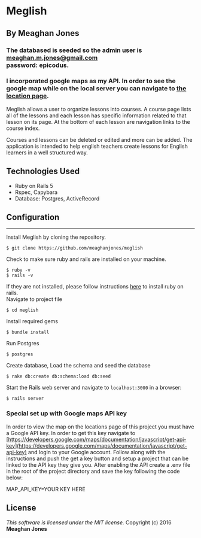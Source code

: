 #  Meglish
## By Meaghan Jones


### The databased is seeded so the admin user is meaghan.m.jones@gmail.com<br> password: epicodus.

### I incorporated google maps as my API. In order to see the google map while on the local server you can navigate to [the location page](localhost:3000/locations).

Meglish allows a user to organize lessons into courses. A course page lists all of the lessons and each lesson has specific information related to that lesson on its page. At the bottom of each lesson are navigation links to the course index.

Courses and lessons can be deleted or edited and more can be added. The application is intended to help english teachers create lessons for English learners in a well structured way.

## Technologies Used

* Ruby on Rails 5
* Rspec, Capybara
* Database: Postgres, ActiveRecord

## Configuration
------------

Install Meglish by cloning the repository.  
```
$ git clone https://github.com/meaghanjones/meglish
```
Check to make sure ruby and rails are installed on your machine.  
```
$ ruby -v
$ rails -v
```
If they are not installed, please follow instructions [here](http://guides.rubyonrails.org/getting_started.html#installing-rails) to install ruby on rails.<br>
Navigate to project file
```
$ cd meglish
```
Install required gems
```
$ bundle install
```
Run Postgres
```
$ postgres
```
Create database, Load the schema and seed the database
```
$ rake db:create db:schema:load db:seed
```
Start the Rails web server and navigate to `localhost:3000` in a browser:
```
$ rails server
```

### Special set up with Google maps API key

In order to view the map on the locations page of this project you must have a Google API key. In order to get this key navigate to [https://developers.google.com/maps/documentation/javascript/get-api-key](https://developers.google.com/maps/documentation/javascript/get-api-key) and login to your Google account. Follow along with the instructions and push the get a key button and setup a project that can be linked to the API key they give you.
After enabling the API create a .env file in the root of the project directory and save the key following the code below:

MAP_API_KEY=YOUR KEY HERE

License
-------
_This software is licensed under the MIT license._
Copyright (c) 2016 **Meaghan Jones**
